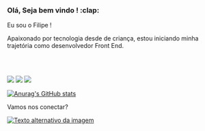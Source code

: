   <h3> Olá, Seja bem vindo ! :clap: </h3> 
<p>Eu sou o Filipe !</p>

<p>Apaixonado por tecnologia desde de criança, estou iniciando minha trajetória como desenvolvedor Front End. </p>
  <br>
<br>

 <img src= "https://img.shields.io/badge/HTML5-E34F26?style=for-the-badge&logo=html5&logoColor=white" />  <img src= "https://img.shields.io/badge/CSS3-1572B6?style=for-the-badge&logo=css3&logoColor=white" />  <img src="https://img.shields.io/badge/JavaScript-F7DF1E?style=for-the-badge&logo=javascript&logoColor=black" />

 [![Anurag's GitHub stats](https://github-readme-stats.vercel.app/api?username=Filipeelopess98)](https://github.com/anuraghazra/github-readme-stats)


 
 <p> Vamos nos conectar? </p>
 <a href="https://www.linkedin.com/in/filipelopesdasilveira/"><img src="https://img.shields.io/badge/LinkedIn-0077B5?style=for-the-badge&logo=linkedin&logoColor=white" alt="Texto alternativo da imagem"></a>

 

